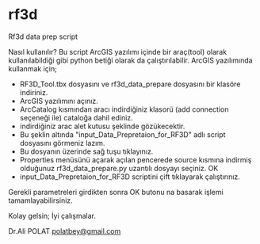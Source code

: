 # rf3d
Rf3d data prep script

Nasıl kullanılır?
Bu script ArcGIS yazılımı içinde bir araç(tool) olarak kullanılabildiği gibi python betiği olarak da çalıştırılabilir.
ArcGIS yazılımında kullanmak için;
- RF3D_Tool.tbx dosyasını ve rf3d_data_prepare dosyasını bir klasöre indiriniz.
- ArcGIS yazılımını açınız.
- ArcCatalog kısmından aracı indirdiğiniz klasorü (add connection seçeneği ile) cataloğa dahil ediniz.
- indirdiğiniz arac alet kutusu şeklinde gözükecektir.
- Bu şeklin altında "input_Data_Prepretaion_for_RF3D" adlı script dosyasını görmeniz lazım.
- Bu dosyanın üzerinde sağ tuşu tıklayınız.
- Properties menüsünü açarak açılan pencerede source kısmına indirmiş olduğunuz rf3d_data_prepare.py uzantılı dosyayı seçiniz.
OK
- input_Data_Prepretaion_for_RF3D scriptini çift tıklayarak çalıştırınız.

Gerekli parametreleri girdikten sonra OK butonu na basarak işlemi tamamlayabilirsiniz.

Kolay gelsin; İyi çalışmalar.

Dr.Ali POLAT
polatbey@gmail.com


